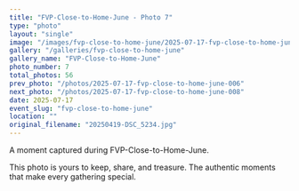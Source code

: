 ```yaml
---
title: "FVP-Close-to-Home-June - Photo 7"
type: "photo"
layout: "single"
image: "/images/fvp-close-to-home-june/2025-07-17-fvp-close-to-home-june-007.jpg"
gallery: "/galleries/fvp-close-to-home-june"
gallery_name: "FVP-Close-to-Home-June"
photo_number: 7
total_photos: 56
prev_photo: "/photos/2025-07-17-fvp-close-to-home-june-006"
next_photo: "/photos/2025-07-17-fvp-close-to-home-june-008"
date: 2025-07-17
event_slug: "fvp-close-to-home-june"
location: ""
original_filename: "20250419-DSC_5234.jpg"
---
```


A moment captured during FVP-Close-to-Home-June.

This photo is yours to keep, share, and treasure. The authentic moments that make every gathering special.